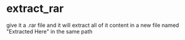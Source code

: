 # extract_rar
give it a .rar file and it will extract all of it content in a new file named "Extracted Here" in the same path
